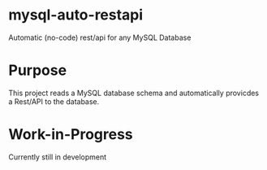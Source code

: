 # mysql-auto-restapi
Automatic (no-code) rest/api for any MySQL Database

# Purpose
This project reads a MySQL database schema and automatically provicdes a Rest/API to the database.


# Work-in-Progress

Currently still in development
